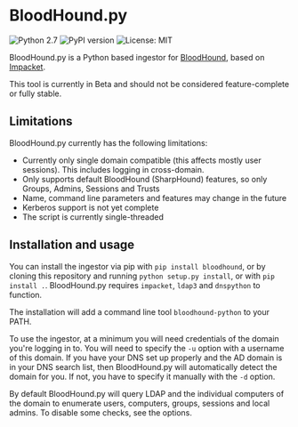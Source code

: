 # BloodHound.py
![Python 2.7](https://img.shields.io/badge/python-2.7.x-blue.svg)
![PyPI version](https://img.shields.io/pypi/v/bloodhound.svg)
![License: MIT](https://img.shields.io/pypi/l/bloodhound.svg)

BloodHound.py is a Python based ingestor for [BloodHound](https://github.com/BloodHoundAD/BloodHound), based on [Impacket](https://github.com/CoreSecurity/impacket/).

This tool is currently in Beta and should not be considered feature-complete or fully stable.

## Limitations
BloodHound.py currently has the following limitations:
- Currently only single domain compatible (this affects mostly user sessions). This includes logging in cross-domain.
- Only supports default BloodHound (SharpHound) features, so only Groups, Admins, Sessions and Trusts
- Name, command line parameters and features may change in the future
- Kerberos support is not yet complete
- The script is currently single-threaded

## Installation and usage
You can install the ingestor via pip with `pip install bloodhound`, or by cloning this repository and running `python setup.py install`, or with `pip install .`.
BloodHound.py requires `impacket`, `ldap3` and `dnspython` to function.

The installation will add a command line tool `bloodhound-python` to your PATH.

To use the ingestor, at a minimum you will need credentials of the domain you're logging in to.
You will need to specify the `-u` option with a username of this domain. If you have your DNS set up properly and the AD domain is in your DNS search list, then BloodHound.py will automatically detect the domain for you. If not, you have to specify it manually with the `-d` option.

By default BloodHound.py will query LDAP and the individual computers of the domain to enumerate users, computers, groups, sessions and local admins. To disable some checks, see the options.
